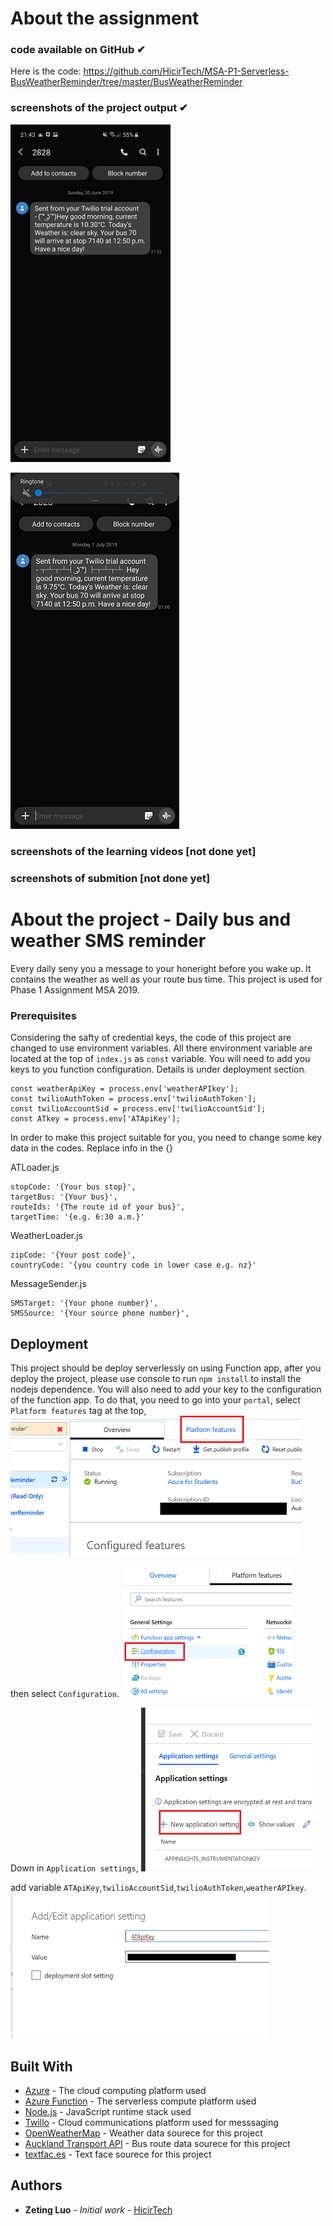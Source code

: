 # About the assignment
### code available on GitHub ✔ 
Here is the code: https://github.com/HicirTech/MSA-P1-Serverless-BusWeatherReminder/tree/master/BusWeatherReminder
### screenshots of the project output ✔


<img src="https://github.com/HicirTech/MSA-P1-Serverless-BusWeatherReminder/blob/master/img/result1.jpg" width="256">

![alt text](https://github.com/HicirTech/MSA-P1-Serverless-BusWeatherReminder/blob/master/img/result2.jpg)
### screenshots of the learning videos [not done yet]

### screenshots of submition [not done yet]

# About the project - Daily bus and weather SMS reminder
Every daily seny you a message to your honeright before you wake up. It contains the weather as well as your route bus time. This project is used for Phase 1 Assignment MSA 2019. 

### Prerequisites
Considering the safty of credential keys, the code of this project are changed to use environment variables. All there environment variable are located at the top of `index.js` as `const` variable. You will need to add you keys to you function configuration. Details is under deployment section.
```
const weatherApiKey = process.env['weatherAPIkey'];
const twilioAuthToken = process.env['twilioAuthToken'];
const twilioAccountSid = process.env['twilioAccountSid'];
const ATkey = process.env['ATApiKey'];
```

In order to make this project suitable for you, you need to change some key data in the codes. Replace info in the {}

ATLoader.js
```
stopCode: '{Your bus stop}',
targetBus: '{Your bus}',
routeIds: '{The route id of your bus}',
targetTime: '{e.g. 6:30 a.m.}'
```

WeatherLoader.js
```
zipCode: '{Your post code}',
countryCode: '{you country code in lower case e.g. nz}'
```

MessageSender.js
```
SMSTarget: '{Your phone number}',
SMSSource: '{Your source phone number}',
```

## Deployment
This project should be deploy serverlessly on using Function app, after you deploy the project, please use console to run `npm install` to install the nodejs dependence.
You will also need to add your key to the configuration of the function app. To do that, you need to go into your `portal`, select `Platform features` tag at the top,
![alt text](https://github.com/HicirTech/MSA-P1-Serverless-BusWeatherReminder/blob/master/img/pfTag.png) 

then select `Configuration`. 
![alt text](https://github.com/HicirTech/MSA-P1-Serverless-BusWeatherReminder/blob/master/img/configuration.png) 

Down in `Application settings`, 
![alt text](https://github.com/HicirTech/MSA-P1-Serverless-BusWeatherReminder/blob/master/img/new.png)

add variable `ATApiKey`,`twilioAccountSid`,`twilioAuthToken`,`weatherAPIkey`.
![alt text](https://github.com/HicirTech/MSA-P1-Serverless-BusWeatherReminder/blob/master/img/vari.png)

## Built With
* [Azure](https://azure.microsoft.com/) - The cloud computing platform used
* [Azure Function](https://azure.microsoft.com/en-in/services/functions/) - The serverless compute platform used
* [Node.js](https://nodejs.org/) -  JavaScript runtime stack used
* [Twillo](https://twilio.com/) - Cloud communications platform used for messsaging
* [OpenWeatherMap](https://openweathermap.org/) - Weather data sourece for this project
* [Auckland Transport API](https://dev-portal.at.govt.nz/) - Bus route data sourece for this project
* [textfac.es](https://textfac.es/) -  Text face sourece for this project

## Authors
* **Zeting Luo** - *Initial work* - [HicirTech](https://github.com/HicirTech)